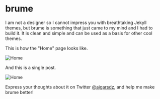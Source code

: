 # brume

I am not a designer so I cannot impress you with breathtaking Jekyll themes, but brume is something that just came to my mind and I had to build it. It is clean and simple and can be used as a basis for other cool themes.

This is how the "Home" page looks like.

![Home](http://i43.tinypic.com/x1kh3b.png)

And this is a single post.

![Home](http://i39.tinypic.com/w8xcon.png)

Express your thoughts about it on Twitter [@aigarsdz](http://twitter.com/aigarsdz), and help me make brume better!
